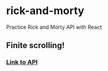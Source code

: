 # rick-and-morty

Practice Rick and Morty API with React

## Finite scrolling!

### [Link to API ](https://rickandmortyapi.com/)
